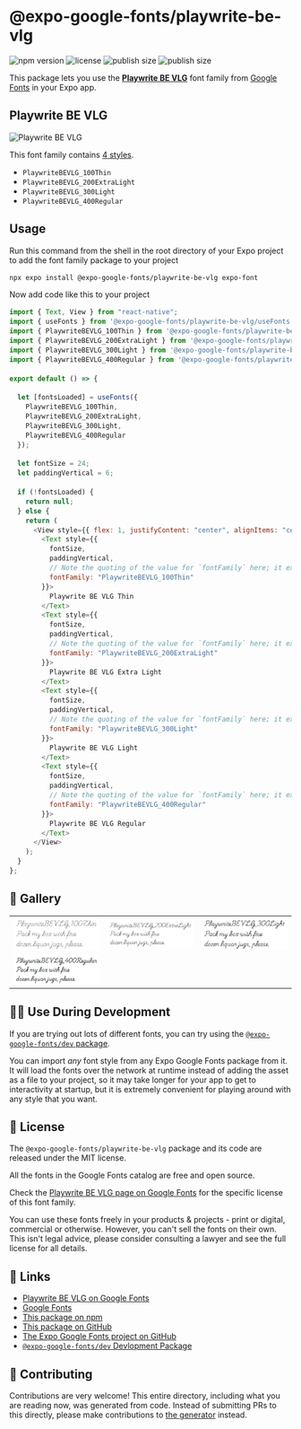 # @expo-google-fonts/playwrite-be-vlg

![npm version](https://flat.badgen.net/npm/v/@expo-google-fonts/playwrite-be-vlg)
![license](https://flat.badgen.net/github/license/expo/google-fonts)
![publish size](https://flat.badgen.net/packagephobia/install/@expo-google-fonts/playwrite-be-vlg)
![publish size](https://flat.badgen.net/packagephobia/publish/@expo-google-fonts/playwrite-be-vlg)

This package lets you use the [**Playwrite BE VLG**](https://fonts.google.com/specimen/Playwrite+BE+VLG) font family from [Google Fonts](https://fonts.google.com/) in your Expo app.

## Playwrite BE VLG

![Playwrite BE VLG](./font-family.png)

This font family contains [4 styles](#-gallery).

- `PlaywriteBEVLG_100Thin`
- `PlaywriteBEVLG_200ExtraLight`
- `PlaywriteBEVLG_300Light`
- `PlaywriteBEVLG_400Regular`

## Usage

Run this command from the shell in the root directory of your Expo project to add the font family package to your project

```sh
npx expo install @expo-google-fonts/playwrite-be-vlg expo-font
```

Now add code like this to your project

```js
import { Text, View } from "react-native";
import { useFonts } from '@expo-google-fonts/playwrite-be-vlg/useFonts';
import { PlaywriteBEVLG_100Thin } from '@expo-google-fonts/playwrite-be-vlg/100Thin';
import { PlaywriteBEVLG_200ExtraLight } from '@expo-google-fonts/playwrite-be-vlg/200ExtraLight';
import { PlaywriteBEVLG_300Light } from '@expo-google-fonts/playwrite-be-vlg/300Light';
import { PlaywriteBEVLG_400Regular } from '@expo-google-fonts/playwrite-be-vlg/400Regular';

export default () => {

  let [fontsLoaded] = useFonts({
    PlaywriteBEVLG_100Thin, 
    PlaywriteBEVLG_200ExtraLight, 
    PlaywriteBEVLG_300Light, 
    PlaywriteBEVLG_400Regular
  });

  let fontSize = 24;
  let paddingVertical = 6;

  if (!fontsLoaded) {
    return null;
  } else {
    return (
      <View style={{ flex: 1, justifyContent: "center", alignItems: "center" }}>
        <Text style={{
          fontSize,
          paddingVertical,
          // Note the quoting of the value for `fontFamily` here; it expects a string!
          fontFamily: "PlaywriteBEVLG_100Thin"
        }}>
          Playwrite BE VLG Thin
        </Text>
        <Text style={{
          fontSize,
          paddingVertical,
          // Note the quoting of the value for `fontFamily` here; it expects a string!
          fontFamily: "PlaywriteBEVLG_200ExtraLight"
        }}>
          Playwrite BE VLG Extra Light
        </Text>
        <Text style={{
          fontSize,
          paddingVertical,
          // Note the quoting of the value for `fontFamily` here; it expects a string!
          fontFamily: "PlaywriteBEVLG_300Light"
        }}>
          Playwrite BE VLG Light
        </Text>
        <Text style={{
          fontSize,
          paddingVertical,
          // Note the quoting of the value for `fontFamily` here; it expects a string!
          fontFamily: "PlaywriteBEVLG_400Regular"
        }}>
          Playwrite BE VLG Regular
        </Text>
      </View>
    );
  }
};
```

## 🔡 Gallery


||||
|-|-|-|
|![PlaywriteBEVLG_100Thin](./100Thin/PlaywriteBEVLG_100Thin.ttf.png)|![PlaywriteBEVLG_200ExtraLight](./200ExtraLight/PlaywriteBEVLG_200ExtraLight.ttf.png)|![PlaywriteBEVLG_300Light](./300Light/PlaywriteBEVLG_300Light.ttf.png)||
|![PlaywriteBEVLG_400Regular](./400Regular/PlaywriteBEVLG_400Regular.ttf.png)||||


## 👩‍💻 Use During Development

If you are trying out lots of different fonts, you can try using the [`@expo-google-fonts/dev` package](https://github.com/expo/google-fonts/tree/master/font-packages/dev#readme).

You can import _any_ font style from any Expo Google Fonts package from it. It will load the fonts over the network at runtime instead of adding the asset as a file to your project, so it may take longer for your app to get to interactivity at startup, but it is extremely convenient for playing around with any style that you want.


## 📖 License

The `@expo-google-fonts/playwrite-be-vlg` package and its code are released under the MIT license.

All the fonts in the Google Fonts catalog are free and open source.

Check the [Playwrite BE VLG page on Google Fonts](https://fonts.google.com/specimen/Playwrite+BE+VLG) for the specific license of this font family.

You can use these fonts freely in your products & projects - print or digital, commercial or otherwise. However, you can't sell the fonts on their own. This isn't legal advice, please consider consulting a lawyer and see the full license for all details.

## 🔗 Links

- [Playwrite BE VLG on Google Fonts](https://fonts.google.com/specimen/Playwrite+BE+VLG)
- [Google Fonts](https://fonts.google.com/)
- [This package on npm](https://www.npmjs.com/package/@expo-google-fonts/playwrite-be-vlg)
- [This package on GitHub](https://github.com/expo/google-fonts/tree/master/font-packages/playwrite-be-vlg)
- [The Expo Google Fonts project on GitHub](https://github.com/expo/google-fonts)
- [`@expo-google-fonts/dev` Devlopment Package](https://github.com/expo/google-fonts/tree/master/font-packages/dev)

## 🤝 Contributing

Contributions are very welcome! This entire directory, including what you are reading now, was generated from code. Instead of submitting PRs to this directly, please make contributions to [the generator](https://github.com/expo/google-fonts/tree/master/packages/generator) instead.
